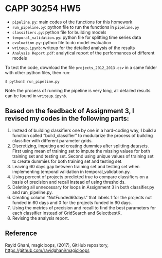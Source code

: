 # CAPP 30254 HW5
- `pipeline.py`: main codes of the functions for this homework
- `run_pipeline.py`: python file to run the functions in `pipeline.py`
- `classifiers.py`: python file for building models
- `temporal_validation.py`: python file for splitting time series data
- `evaluation.py`: python file to do model evaluation
- `writeup.ipynb`: writeup for the detailed analysis of the results
- `Analysis Report.pdf`: analytical report of the performances of different models

To test the code, download the file `projects_2012_2013.csv` in a same folder with other python files, then run:
```
$ python3 run_pipeline.py
```
Note: the process of running the pipeline is very long, all detailed results can be found in `writeup.ipynb`.

## Based on the feedback of Assignment 3, I revised my codes in the following parts:
1.	Instead of building classifiers one by one in a hard-coding way, I build a function called “build_classifier” to modularize the process of building classifier with different parameter grids.
2.	Discretizing, imputing and creating dummies after splitting datasets. First using mean of training set to impute the missing values for both training set and testing set. Second using unique values of training set to create dummies for both training set and testing set.
3.	Leaving 60 days gap between training set and testing set when implementing temporal validation in temporal_validation.py.
4.	Using percent of projects predicted true to compare classifiers on a basis of precision and recall instead of using thresholds.
5.	Deleting all unnecessary for loops in Assignment 3 in both classifier.py and run_pipeline.py.
6.	Creating column “NotFunded60days” that labels 1 for the projects not funded in 60 days and 0 for the projects funded in 60 days.
7.	Using the metrics of precision and recall to find the best parameters for each classifier instead of GridSearch and SelectbestK.
8.	Revising the analysis report.

## Reference
Rayid Ghani, magicloops, (2017), GitHub repository, https://github.com/rayidghani/magicloops


